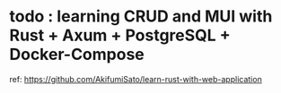 # todo : learning CRUD and MUI with Rust + Axum + PostgreSQL + Docker-Compose

ref: https://github.com/AkifumiSato/learn-rust-with-web-application
